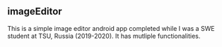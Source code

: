 ## imageEditor

This is a simple image editor android app completed while I was a SWE student at TSU, Russia (2019-2020). It has mutliple functionalities.

